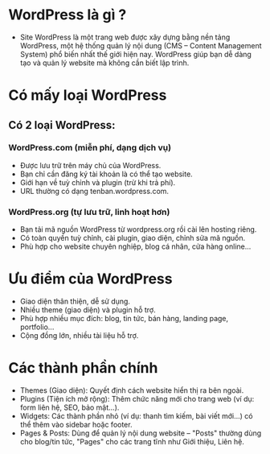 # WordPress là gì ?
- Site WordPress là một trang web được xây dựng bằng nền tảng WordPress, một hệ thống quản lý nội dung (CMS – Content Management System) phổ biến nhất thế giới hiện nay. WordPress giúp bạn dễ dàng tạo và quản lý website mà không cần biết lập trình.
# Có mấy loại WordPress
## Có 2 loại WordPress:
### WordPress.com (miễn phí, dạng dịch vụ)
- Được lưu trữ trên máy chủ của WordPress.
- Bạn chỉ cần đăng ký tài khoản là có thể tạo website.
- Giới hạn về tuỳ chỉnh và plugin (trừ khi trả phí).
- URL thường có dạng tenban.wordpress.com.
### WordPress.org (tự lưu trữ, linh hoạt hơn)
- Bạn tải mã nguồn WordPress từ wordpress.org rồi cài lên hosting riêng.
- Có toàn quyền tuỳ chỉnh, cài plugin, giao diện, chỉnh sửa mã nguồn.
- Phù hợp cho website chuyên nghiệp, blog cá nhân, cửa hàng online...
# Ưu điểm của WordPress
- Giao diện thân thiện, dễ sử dụng.
- Nhiều theme (giao diện) và plugin hỗ trợ.
- Phù hợp nhiều mục đích: blog, tin tức, bán hàng, landing page, portfolio...
- Cộng đồng lớn, nhiều tài liệu hỗ trợ.
# Các thành phần chính
- Themes (Giao diện): Quyết định cách website hiển thị ra bên ngoài.
- Plugins (Tiện ích mở rộng): Thêm chức năng mới cho trang web (ví dụ: form liên hệ, SEO, bảo mật...).
- Widgets: Các thành phần nhỏ (ví dụ: thanh tìm kiếm, bài viết mới...) có thể thêm vào sidebar hoặc footer.
- Pages & Posts: Dùng để quản lý nội dung website – "Posts" thường dùng cho blog/tin tức, "Pages" cho các trang tĩnh như Giới thiệu, Liên hệ.
